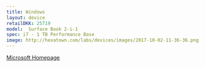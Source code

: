 ```yaml
--- 
title: Windows
layout: device
retailDKK: 25719
model:  Surface Book 2-i-1
spec: i7 - 1 TB Performance Base
image: http://hexatown.com/labs/devices/images/2017-10-02-11-36-36.png
---
```




[Microsoft Homepage](https://www.microsoft.com/en-us/surface/devices/surface-book/overview)